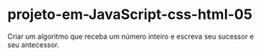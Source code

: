 # projeto-em-JavaScript-css-html-05
Criar um algoritmo que receba um número inteiro e escreva seu sucessor e seu antecessor.

